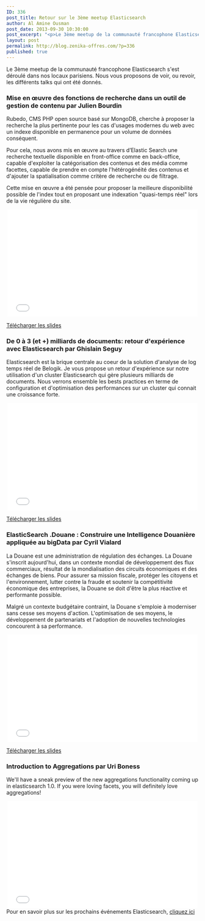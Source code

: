 ```yaml
---
ID: 336
post_title: Retour sur le 3ème meetup Elasticsearch
author: Al Amine Ousman
post_date: 2013-09-30 10:30:00
post_excerpt: "<p>Le 3ème meetup de la communauté francophone Elasticsearch s'est déroulé dans nos locaux parisiens. Nous vous proposons de voir, ou revoir, les différents talks qui ont été donnés.</p>"
layout: post
permalink: http://blog.zenika-offres.com/?p=336
published: true
---
```

<p>Le 3ème meetup de la communauté francophone Elasticsearch s'est déroulé dans nos locaux parisiens. Nous vous proposons de voir, ou revoir, les différents talks qui ont été donnés.</p>
<!--more-->
<h3>Mise en œuvre des fonctions de recherche dans un outil de gestion de contenu par Julien Bourdin</h3> <p>Rubedo, CMS PHP open source basé sur MongoDB, cherche à proposer la recherche la plus pertinente pour les cas d'usages modernes du web avec un indexe disponible en permanence pour un volume de données conséquent.</p> <p>Pour cela, nous avons mis en œuvre au travers d’Elastic Search une recherche textuelle disponible en front-office comme en back-office, capable d'exploiter la catégorisation des contenus et des média comme facettes, capable de prendre en compte l'hétérogénéité des contenus et d'ajouter la spatialisation comme critère de recherche ou de filtrage.</p> <p>Cette mise en œuvre a été pensée pour proposer la meilleure disponibilité possible de l'index tout en proposant une indexation "quasi-temps réel" lors de la vie régulière du site.</p> <center><iframe src="//player.vimeo.com/video/75199139" width="500" height="281" frameborder="0" webkitallowfullscreen mozallowfullscreen allowfullscreen></iframe></center> <p><a href="https://speakerdeck.com/jbourdin/mise-en-oeuvre-de-la-recherche-rubedo-avec-elasticsearch">Télécharger les slides</a></p> <h3>De 0 à 3 (et +) milliards de documents: retour d'expérience avec Elasticsearch par Ghislain Seguy</h3> <p>Elasticsearch est la brique centrale au coeur de la solution d'analyse de log temps réel de Belogik. Je vous propose un retour d'expérience sur notre utilisation d'un cluster Elasticsearch qui gère plusieurs milliards de documents. Nous verrons ensemble les bests practices en terme de configuration et d'optimisation des performances sur un cluster qui connait une croissance forte.</p> <center><iframe src="//player.vimeo.com/video/75377125" width="500" height="281" frameborder="0" webkitallowfullscreen mozallowfullscreen allowfullscreen></iframe></center> <p><a href="https://speakerdeck.com/ghislainseguy/de-0-a-3-et-plus-milliards-de-documents-retour-dexperience-avec-elasticsearch">Télécharger les slides</a></p> <h3>ElasticSearch .Douane&nbsp;: Construire une Intelligence Douanière appliquée au bigData par Cyril Vialard</h3> <p>La Douane est une administration de régulation des échanges. La Douane s'inscrit aujourd'hui, dans un contexte mondial de développement des flux commerciaux, résultat de la mondialisation des circuits économiques et des échanges de biens. Pour assurer sa mission fiscale, protéger les citoyens et l'environnement, lutter contre la fraude et soutenir la compétitivité économique des entreprises, la  Douane se doit d'être la plus réactive et performante possible.</p> <p>Malgré un contexte budgétaire contraint, la Douane s'emploie à moderniser sans cesse ses moyens d'action. L'optimisation de ses moyens, le développement de partenariats et  l'adoption de nouvelles technologies concourent à sa performance.</p> <center><iframe src="//player.vimeo.com/video/75468234" width="500" height="281" frameborder="0" webkitallowfullscreen mozallowfullscreen allowfullscreen></iframe></center> <p><a href="https://speakerdeck.com/cyrilvialard/elasticsearch-dot-douane">Télécharger les slides</a></p> <h3>Introduction to Aggregations par Uri Boness</h3> <p>We'll have a sneak preview of the new aggregations functionality coming up in elasticsearch 1.0. If you were loving facets, you will definitely love aggregations!</p> <center><iframe src="//player.vimeo.com/video/75494358" width="500" height="281" frameborder="0" webkitallowfullscreen mozallowfullscreen allowfullscreen></iframe></center <p>Pour en savoir plus sur les prochains événements Elasticsearch, <a href="http://www.meetup.com/elasticsearchfr/">cliquez ici</a></p>